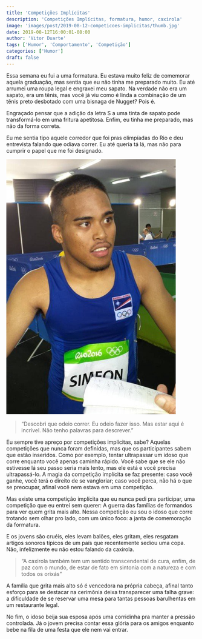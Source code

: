 ```yaml
---
title: 'Competições Implícitas'
description: 'Competições Implícitas, formatura, humor, caxirola'
image: 'images/post/2019-08-12-competicoes-implicitas/thumb.jpg'
date: 2019-08-12T16:00:01-08:00
author: 'Vitor Duarte'
tags: ['Humor', 'Comportamento', 'Competição']
categories: ['Humor']
draft: false
---
```


Essa semana eu fui a uma formatura. Eu estava muito feliz de comemorar aquela graduação, mas sentia que eu não tinha me preparado muito. Eu até arrumei uma roupa legal e engraxei meu sapato. Na verdade não era um sapato, era um tênis, mas você já viu como é linda a combinação de um tênis preto desbotado com uma bisnaga de Nugget? Pois é.

Engraçado pensar que a adição da letra S a uma tinta de sapato pode transformá-lo em uma fritura apetitosa. Enfim, eu tinha me preparado, mas não da forma correta.

Eu me sentia tipo aquele corredor que foi pras olimpíadas do Rio e deu entrevista falando que odiava correr. Eu até queria tá lá, mas não para cumprir o papel que me foi designado.

![Atleta olimpico dando entrevista](/images/post/2019-08-12-competicoes-implicitas/001.jpg#center)

> “Descobri que odeio correr. Eu odeio fazer isso. Mas estar aqui é incrível. Não tenho palavras para descrever.”

Eu sempre tive apreço por competições implícitas, sabe? Aquelas competições que nunca foram definidas, mas que os participantes sabem que estão inseridos. Como por exemplo, tentar ultrapassar um idoso que corre enquanto você apenas caminha rápido. Você sabe que se ele não estivesse lá seu passo seria mais lento, mas ele está e você precisa ultrapassá-lo. A magia da competição implícita se faz presente: caso você ganhe, você terá o direito de se vangloriar; caso você perca, não há o que se preocupar, afinal você nem estava em uma competição.

Mas existe uma competição implícita que eu nunca pedi pra participar, uma competição que eu entrei sem querer: A guerra das famílias de formandos para ver quem grita mais alto. Nessa competição eu sou o idoso que corre trotando sem olhar pro lado, com um único foco: a janta de comemoração da formatura.

E os jovens são cruéis, eles levam balões, eles gritam, eles resgatam artigos sonoros típicos de um país que recentemente sediou uma copa. Não, infelizmente eu não estou falando da caxirola.

> “A caxirola também tem um sentido transcendental de cura, enfim, de paz com o mundo, de estar de fato em sintonia com a natureza e com todos os orixás”

A família que grita mais alto só é vencedora na própria cabeça, afinal tanto esforço para se destacar na cerimônia deixa transparecer uma falha grave: a dificuldade de se reservar uma mesa para tantas pessoas barulhentas em um restaurante legal.

No fim, o idoso beija sua esposa após uma corridinha pra manter a pressão controlada. Já o jovem precisa contar essa glória para os amigos enquanto bebe na fila de uma festa que ele nem vai entrar.
